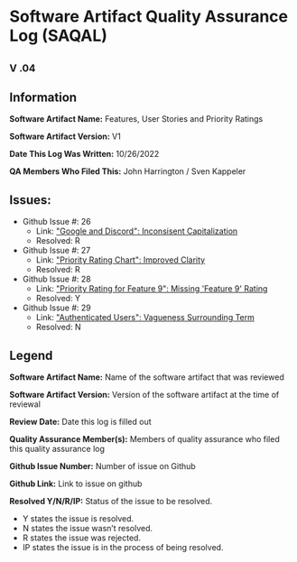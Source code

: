 # **Software Artifact Quality Assurance Log (SAQAL)**
## <sub>V .04</sub>
## Information
  **Software Artifact Name:** Features, User Stories and Priority Ratings
  
  **Software Artifact Version:** V1
  
  **Date This Log Was Written:** 10/26/2022
  
  **QA Members Who Filed This:** John Harrington / Sven Kappeler

## **Issues:**
  - Github Issue #: 26
    - Link: ["Google and Discord": Inconsisent Capitalization](https://github.com/PavlAvstin/OZ-CSC-480-HCI-521-Fall-2022/issues/26)
    - Resolved: R
  - Github Issue #: 27
    - Link: ["Priority Rating Chart": Improved Clarity](https://github.com/PavlAvstin/OZ-CSC-480-HCI-521-Fall-2022/issues/27)
    - Resolved: R
  - Github Issue #: 28
    - Link: ["Priority Rating for Feature 9": Missing 'Feature 9' Rating](https://github.com/PavlAvstin/OZ-CSC-480-HCI-521-Fall-2022/issues/28)
    - Resolved: Y
 - Github Issue #: 29
    - Link: ["Authenticated Users": Vagueness Surrounding Term](https://github.com/PavlAvstin/OZ-CSC-480-HCI-521-Fall-2022/issues/29)
    - Resolved: N

## **Legend**
  **Software Artifact Name:** Name of the software artifact that was reviewed
  
  **Software Artifact Version:** Version of the software artifact at the time of reviewal
  
  **Review Date:** Date this log is filled out
  
  **Quality Assurance Member(s):** Members of quality assurance who filed this quality assurance log
  
  **Github Issue Number:** Number of issue on Github
  
  **Github Link:** Link to issue on github
  
  **Resolved Y/N/R/IP:** Status of the issue to be resolved. 
  - Y states the issue is resolved.
  - N states the issue wasn’t resolved.
  - R states the issue was rejected.
  - IP states the issue is in the process of being resolved.

